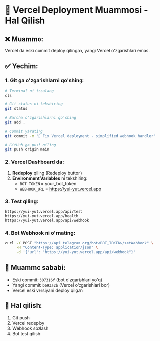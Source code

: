 # 🚨 Vercel Deployment Muammosi - Hal Qilish

## ❌ **Muammo:**
Vercel da eski commit deploy qilingan, yangi Vercel o'zgarishlari emas.

## ✅ **Yechim:**

### **1. Git ga o'zgarishlarni qo'shing:**
```bash
# Terminal ni tozalang
cls

# Git status ni tekshiring
git status

# Barcha o'zgarishlarni qo'shing
git add .

# Commit yarating
git commit -m "🔧 Fix Vercel deployment - simplified webhook handler"

# GitHub ga push qiling
git push origin main
```

### **2. Vercel Dashboard da:**
1. **Redeploy** qiling (Redeploy button)
2. **Environment Variables** ni tekshiring:
   - `BOT_TOKEN` = your_bot_token
   - `WEBHOOK_URL` = https://yui-yut.vercel.app

### **3. Test qiling:**
```
https://yui-yut.vercel.app/api/test
https://yui-yut.vercel.app/health
https://yui-yut.vercel.app/api/webhook
```

### **4. Bot Webhook ni o'rnating:**
```bash
curl -X POST "https://api.telegram.org/bot<BOT_TOKEN>/setWebhook" \
     -H "Content-Type: application/json" \
     -d '{"url": "https://yui-yut.vercel.app/api/webhook"}'
```

## 🎯 **Muammo sababi:**
- Eski commit: `307316f` (bot o'zgarishlari yo'q)
- Yangi commit: `b693a2b` (Vercel o'zgarishlari bor)
- Vercel eski versiyani deploy qilgan

## 🚀 **Hal qilish:**
1. Git push
2. Vercel redeploy
3. Webhook sozlash
4. Bot test qilish

